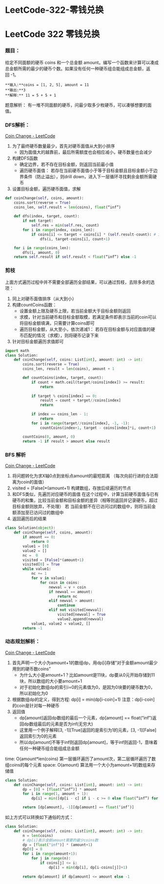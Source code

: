 # LeetCode-322-零钱兑换


# LeetCode 322 零钱兑换
### 题目：
给定不同面额的硬币 coins 和一个总金额 amount。编写一个函数来计算可以凑成总金额所需的最少的硬币个数。如果没有任何一种硬币组合能组成总金额，返回 -1。

```shell
**输入:**coins = [1, 2, 5], amount = 11
**输出:**3 
**解释:** 11 = 5 + 5 + 1
```

题意解析：
有一堆不同面额的硬币，问最少取多少枚硬币，可以凑够想要的面值。


### DFS解析：
 [Coin Change - LeetCode](https://leetcode.com/problems/coin-change/discuss/77416/Python-11-line-280ms-DFS-with-early-termination-99-up)
1. 为了最终硬币数量最少，首先对硬币面值从大到小排序
    * 因为面值大的越靠前，最后所需额度也会相应减小，硬币数量也会减少
2. 构建DFS函数
    * 确定边界，若不存在目标金额，则返回当前最小值
    * 遍历硬币面值：
    若存在当前硬币面值小于等于目标金额且目标金额小于边界条件（防止溢出），则drill down，进入下一层循环寻找剩余金额所需硬币
3. 设置目标金额，遍历硬币面值，求解
 
```python
def coinChange(self, coins, amount):
    coins.sort(reverse = True)
    coins_len, self.result = len(coins), float(“inf”)
    
    def dfs(index, target, count):
        if not target:
            self.res = min(self.res, count)
        for i in range(index, coins_len):
            if coins[i] <= target < coins[i] * (self.result-count): # if hope still exists
                dfs(i, target-coins[i], count+1)

    for i in range(coins_len):
        dfs(i, amount, 0)
    return self.result if self.result < float(“inf”) else -1

```


### 剪枝
上面方式遍历过程中并不需要全部遍历全部结果，可以通过剪枝，去除多余的选项：
1. 同上对硬币面值排序（从大到小）
2. 构建countCoins函数：
    * 设置金额上限及硬币上限，若当前金额大于目标金额则返回
    * 求模，针对当前硬币和目标金额取模，若满足条件即表示当前的coin可以将目标金额填满，只需要计算coins即可
    * 遍历目标金额，从大至小，依次递减1：
    若存在目标金额与对应面值的硬币匹配的情况（求模），则将硬币记录下来
3. 针对目标金额遍历求值即可 
    
```python
import math
class Solution:
    def coinChange(self, coins: List[int], amount: int) -> int:
        coins.sort(reverse = True)
        coins_len, result = len(coins), amount + 1 

        def countCoins(index, target, count):
            if count + math.ceil(target/coins[index]) >= result:
                return
            
            if target % coins[index] == 0:
                result = count + target//coins[index]
                return 
            
            if index == coins_len - 1:
                return
            for i in range(target//coins[index], -1, -1):
                countCoins(index+1, target - coins[index]*i, count+1)
        
        countCoins(0, amount, 0)
        return -1 if result > amount else result        
```


### BFS 解析
[Coin Change - LeetCode](https://leetcode.com/problems/coin-change/discuss/77361/Fast-Python-BFS-Solution)
1. 将问题转化为求X轴0点到坐标点amount的最短距离
（每次向前行进的合法距离为coin的面值）
2. visited = [False]*(amount+1) 构建数组，存放后续遍历的节点
3. 和DFS类似，先遍历对应硬币的面值
在这个过程中，计算当前硬币面值与已有硬币的和集，比较当前金额和目标金额的差异（相等则返回并记录硬币，超过目标金额则放弃，不处理）
若 当前金额不在已访问过的数组中，则将当前金额添加至已访问过的数组中
4. 返回遍历后的结果
```python 
class Solution(object):
    def coinChange(self, coins, amount):
        if amount == 0:
            return 0
        value1 = [0]
        value2 = []
        nc =  0
        visited = [False]*(amount+1)
        visited[0] = True
        while value1:
            nc += 1
            for v in value1:
                for coin in coins:
                    newval = v + coin
                    if newval == amount:
                        return nc
                    elif newval > amount:
                        continue
                    elif not visited[newval]:
                        visited[newval] = True
                        value2.append(newval)
            value1, value2 = value2, []
        return -1

```


### 动态规划解析：
[Coin Change - LeetCode](https://leetcode.com/problems/coin-change/discuss/77372/Clean-dp-python-code)

1. 首先声明一个大小为amount+1的数组dp，用dp[i]存储”对于金额amount最少用到的硬币数coins”
    * 为什么大小是amount+1？比如amount是11块，dp要从0元开始存储到11块，所以数组的大小要amount+1
    * 对于初始化数组dp的索引i=0的元素值为0，是因为0块要的硬币数为0，所以初始化为0
2. 根据数组dp的定义，得到方程: dp[i] = min(dp[i-coin]+1)
    注意：dp[i-coin]的coin是针对每一种硬币
3. 返回值
    * dp[amount]返回dp数组的最后一个元素，dp[amount] == float(“inf”)返回dp数组最后的元素是否为inf(无穷大)
    * 这里用一个例子解释[3, -1][True]返回的是索引为1的元素，[3, -1][False]返回索引为0的元素
    * 所以dp[amount]不等于inf则返回dp[amount]，等于inf则返回-1，意味着任何一种硬币组合能组成总金额
    
time: O(amount*len(coins) 第一层循环遍历了amount次，第二层循环遍历了数组coins的每个元素
space: O(amount) 算法用一个大小为amount+1的数组来存储值
    
```python
class Solution:
    def coinChange(self, coins: List[int], amount: int) -> int:
        dp = [0] + [float(“inf”)] * amount
        for i in range(1, amount + 1):
            dp[i] = min([dp[i - c] if i - c >= 0 else float(“inf”) for c in coins]) + 1

        return [dp[amount], -1][dp[amount] == float(‘inf’)]
```

如上方式可以转换如下通俗的方式：

```python
class Solution:
    def coinChange(self, coins: List[int], amount: int) -> int:       
        n = len(coins)
        # dp[i]表示金额amount需要的最少coins数
        dp = [float("inf")] * (amount+1)
        dp[0] = 0
        for i in range(amount+1):
            for j in range(n):
                if coins[j] <= i:
                    dp[i] = min(dp[i], dp[i-coins[j]]+1)
 
        return dp[amount] if dp[amount] <= amount else -1

```

